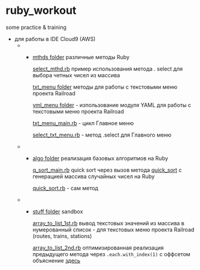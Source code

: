 # ruby_workout
some practice &amp; training


- для работы  в IDE Cloud9 (AWS) 
  - - [mthds folder](https://github.com/alex-dev-2020/ruby_workout/tree/master/mthds) различные методы Ruby
  
        [select_mthd.rb](https://github.com/alex-dev-2020/ruby_workout/blob/master/mthds/select_mthd.rb)  пример использования метода . select  для выбора четных чисел из массива
        
        [txt_menu folder](https://github.com/alex-dev-2020/ruby_workout/tree/master/mthds/txt_menu) методы для работы с текстовыми меню проекта Railroad
        
       [yml_menu folder](https://github.com/alex-dev-2020/ruby_workout/tree/master/mthds/yml_menu) - изпользование модуля YAML для работы с текстовыми меню проекта Railroad
       
       [txt_menu_main.rb](https://github.com/alex-dev-2020/ruby_workout/blob/master/mthds/txt_menu/txt_menu_main.rb) - цикл Главное  меню
        
        [select_txt_menu.rb](https://github.com/alex-dev-2020/ruby_workout/blob/master/mthds/txt_menu/select_txt_menu.rb) - метод .select для Главного меню
        

  
  - - [algo folder](https://github.com/alex-dev-2020/ruby_workout/tree/master/algo) реализация базовых алгоритмов на Ruby
  
        [q_sort_main.rb](https://github.com/alex-dev-2020/ruby_workout/blob/master/algo/q_sort_main.rb) quick sort через вызов метода [quick_sort](https://github.com/alex-dev-2020/ruby_workout/blob/master/algo/quick_sort.rb) с генерацией массива случайных чисел на Ruby
        
        [quick_sort.rb](https://github.com/alex-dev-2020/ruby_workout/blob/master/algo/quick_sort.rb) - сам метод
        
  - - [stuff folder](https://github.com/alex-dev-2020/ruby_workout/tree/master/stuff)  sandbox
 
       [array_to_list_1st.rb](https://github.com/alex-dev-2020/ruby_workout/blob/master/stuff/array_to_list_1st.rb) вывод текстовых значений из массива в нумерованный список - для текстовых меню проекта Railroad (routes, trains, stations)
       
       [array_to_list_2nd.rb](https://github.com/alex-dev-2020/ruby_workout/blob/master/stuff/array_to_list_2nd.rb) оптимизированная реализация предыдущего метода через `.each.with_index(1)` с оффсетом объяснение [здесь](https://stackoverflow.com/questions/5646390/ruby-each-with-index-offset/19567086)
  
  
